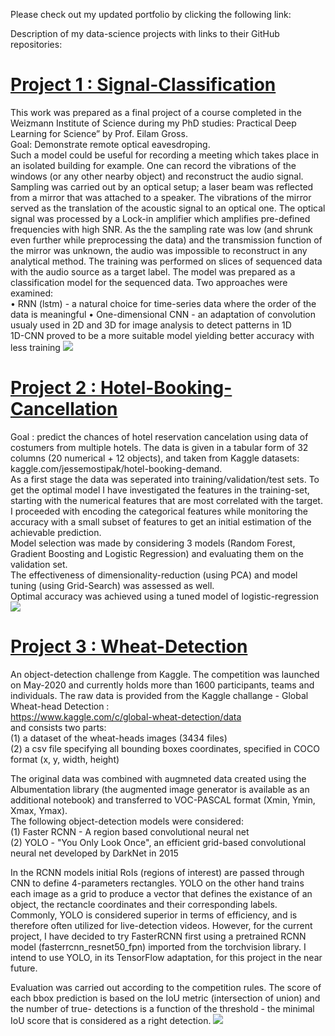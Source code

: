 Please check out my updated portfolio by clicking the following link:  
[](https://omrigo5.github.io/cv/portfolio/)
     
Description of my data-science projects with links to their GitHub repositories:
# [Project 1 : Signal-Classification](https://github.com/omrigo5/Signal-Classification)
This work was prepared as a final project of a course completed in the Weizmann Institute of Science during my PhD studies: Practical Deep Learning for Science” by Prof. Eilam Gross.  
Goal: Demonstrate remote optical eavesdroping.  
Such a model could be useful for recording a meeting which takes place in an isolated building for example. One can record the vibrations of the windows (or any other nearby object) and reconstruct the audio signal.  
Sampling was carried out by an optical setup; a laser beam was reflected from a mirror that was attached to a speaker. The vibrations of the mirror served as the translation of the acoustic signal to an optical one. The optical signal was processed by a Lock-in amplifier which amplifies pre-defined frequencies with high SNR. As the the sampling rate was low (and shrunk even further while preprocessing the data) and the transmission function of the mirror was unknown, the audio was impossible to reconstruct in any analytical method.
The training was performed on slices of sequenced data with the audio source as a target label. The model was prepared as a classification model for the sequenced data. Two approaches were examined:  
•	RNN (lstm) - a natural choice for time-series data where the order of the data is meaningful
•	One-dimensional CNN - an adaptation of convolution usualy used in 2D and 3D for image analysis to detect patterns in 1D  
1D-CNN proved to be a more suitable model yielding better accuracy with less training
![](https://github.com/omrigo5/Portfolio-Omri-Goldberg/blob/master/Images/cv%20figure.png?raw=true)


# [Project 2 : Hotel-Booking-Cancellation](https://github.com/omrigo5/Hotel-Booking-Cancellation)
Goal : predict the chances of hotel reservation cancelation using data of costumers from multiple hotels. The data is given in a tabular form of 32 columns (20 numerical + 12 objects), and taken from Kaggle datasets: kaggle.com/jessemostipak/hotel-booking-demand.  
As a first stage the data was seperated into training/validation/test sets. To get the optimal model I have investigated the features in the training-set, starting with the numerical features that are most correlated with the target. I proceeded with encoding the categorical features while monitoring the accuracy with a small subset of features to get an initial estimation of the achievable prediction.  
Model selection was made by considering 3 models (Random Forest, Gradient Boosting and Logistic Regression) and evaluating them on the validation set.   
The effectiveness of dimensionality-reduction (using PCA) and model tuning (using Grid-Search) was assessed as well.  
Optimal accuracy was achieved using a tuned model of logistic-regression 
![](https://github.com/omrigo5/Portfolio-Omri-Goldberg/blob/master/Images/combined.png?raw=true)  

# [Project 3 : Wheat-Detection](https://github.com/omrigo5/Wheat-Detection)
An object-detection challenge from Kaggle. The competition was launched on May-2020 and currently holds more than 1600 participants, teams and individuals.
The raw data is provided from the Kaggle challange - Global Wheat-head Detection :  
https://www.kaggle.com/c/global-wheat-detection/data    
and consists two parts:  
(1) a dataset of the wheat-heads images (3434 files)    
(2) a csv file specifying all bounding boxes coordinates, specified in COCO format (x, y, width, height)   

The original data was combined with augmneted data created using the Albumentation library (the augmented image generator is available as an additional notebook) and transferred to VOC-PASCAL format (Xmin, Ymin, Xmax, Ymax).  
The following object-detection models were considered:  
(1) Faster RCNN - A region based convolutional neural net    
(2) YOLO - "You Only Look Once", an efficient grid-based convolutional neural net developed by DarkNet in 2015  

In the RCNN models initial RoIs (regions of interest) are passed through CNN to define 4-parameters rectangles. YOLO on the other hand trains each image as a grid to produce a vector that defines the existance of an object, the rectancle coordinates and their corresponding labels.
Commonly, YOLO is considered superior in terms of efficiency, and is therefore often utilized for live-detection videos. However, for the current project, I have decided to try FasterRCNN first using a pretrained RCNN model (fasterrcnn_resnet50_fpn) imported from the torchvision library. I intend to use YOLO, in its TensorFlow adaptation, for this project in the near future.  

Evaluation was carried out according to the competition rules. The score of each bbox prediction is based on the IoU metric (intersection of union) and the number of true- detections is a function of the threshold - the minimal IoU score that is considered as a right detection. 
![](https://github.com/omrigo5/Portfolio-Omri-Goldberg/blob/master/Images/prediction_min.png?raw=true)
